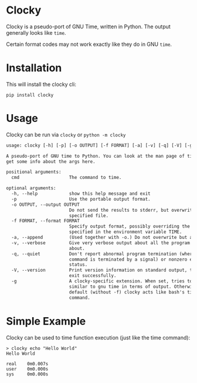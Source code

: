 # Clocky

Clocky is a pseudo-port of GNU Time, written in Python. The output generally looks like `time`.

Certain format codes may not work exactly like they do in GNU `time`.

# Installation

This will install the clocky cli:

```
pip install clocky
```

# Usage

Clocky can be run via `clocky` or `python -m clocky`

<!-- MARKDOWN-AUTO-DOCS:START (CODE:src=./help_output.txt) -->
<!-- The below code snippet is automatically added from ./help_output.txt -->
```txt
usage: clocky [-h] [-p] [-o OUTPUT] [-f FORMAT] [-a] [-v] [-q] [-V] [-g] ...

A pseudo-port of GNU time to Python. You can look at the man page of time to
get some info about the args here.

positional arguments:
  cmd                   The command to time.

optional arguments:
  -h, --help            show this help message and exit
  -p                    Use the portable output format.
  -o OUTPUT, --output OUTPUT
                        Do not send the results to stderr, but overwrite the
                        specified file.
  -f FORMAT, --format FORMAT
                        Specify output format, possibly overriding the format
                        specified in the environment variable TIME.
  -a, --append          (Used together with -o.) Do not overwrite but append.
  -v, --verbose         Give very verbose output about all the program knows
                        about.
  -q, --quiet           Don't report abnormal program termination (where
                        command is terminated by a signal) or nonzero exit
                        status.
  -V, --version         Print version information on standard output, then
                        exit successfully.
  -g                    A clocky-specific extension. When set, tries to act
                        similar to gnu time in terms of output. Otherwise by
                        default (without -f) clocky acts like bash's time
                        command.
```
<!-- MARKDOWN-AUTO-DOCS:END -->

# Simple Example

Clocky can be used to time function execution (just like the time command):

```
> clocky echo "Hello World"
Hello World

real    0m0.007s
user    0m0.000s
sys     0m0.000s
```
